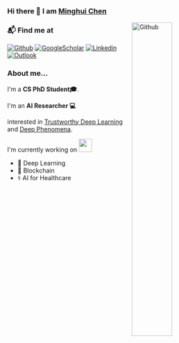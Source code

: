### Hi there 👋 I am [Minghui Chen](https://chenminghui.com)

<img width="43%" align="right" alt="Github" src="https://pbs.twimg.com/media/FoXIi1PX0AACO21?format=jpg&name=small" />


### 📬 Find me at

[![Github](https://img.shields.io/badge/-Github-000?style=flat&logo=Github&logoColor=white)](https://github.com/MinghuiChen43)
[![GoogleScholar](https://img.shields.io/badge/-GoogleScholar-c14438?style=flat&logo=GoogleScholar&logoColor=white)](https://scholar.google.com/citations?user=aDKyh4cAAAAJ&hl=zh-CN&authuser=2)
[![Linkedin](https://img.shields.io/badge/-LinkedIn-Green?style=flat&logo=Linkedin&logoColor=white)](https://www.linkedin.cn/incareer/in/ACoAADVmMLYBr9_BXkvwvizMiB9FNdC9I3Y8FPI)
[![Outlook](https://img.shields.io/badge/-Outlook-0078D4?style=flat&logo=Microsoft-Outlook&logoColor=white)](mailto:ming_hui.chen@outlook.com)


### About me... 
I'm a **CS PhD Student🎓**. 

I'm an **AI Researcher 💻** 

interested in [Trustworthy Deep Learning](https://github.com/MinghuiChen43/awesome-trustworthy-deep-learning) and [Deep Phenomena](https://github.com/MinghuiChen43/awesome-deep-phenomena). 

I'm currently working on <img src="https://media.giphy.com/media/WUlplcMpOCEmTGBtBW/giphy.gif" width="30">
  - 🧠 Deep Learning
  - 🔗 Blockchain
  - ⚕️ AI for Healthcare
